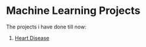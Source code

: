 # Machine Learning Projects
 
The projects i have done till now:

1. [Heart Disease](https://github.com/ChandrashekharRobbi/Machine-Learning/tree/main/Structured%20Data/Heart%20Disease)
